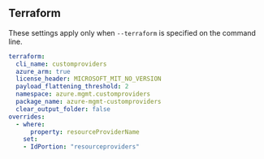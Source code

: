 ## Terraform

These settings apply only when `--terraform` is specified on the command line.

``` yaml $(terraform)
terraform:
  cli_name: customproviders
  azure_arm: true
  license_header: MICROSOFT_MIT_NO_VERSION
  payload_flattening_threshold: 2
  namespace: azure.mgmt.customproviders
  package_name: azure-mgmt-customproviders
  clear_output_folder: false
overrides:
  - where:
      property: resourceProviderName
    set:
    - IdPortion: "resourceproviders"
```
